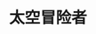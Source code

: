 ---
layout: game
title: "太空冒险者"
icon: /assets/img/games/game1-icon.png
screenshots:
  - /assets/img/games/game1-screenshot1.png
  - /assets/img/games/game1-screenshot2.png
  - /assets/img/games/game1-screenshot3.png
appstore: https://apps.apple.com/app/id123
googleplay: https://play.google.com/store/apps/details?id=com.studio.game1
description: 一款探索宇宙的开放世界冒险游戏。
---